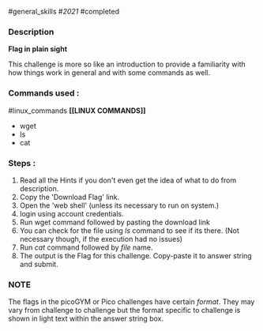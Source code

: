 #general_skills #_2021_ #completed 
### Description

**Flag in plain sight**

This challenge is more so like an introduction to provide a familiarity with how things work in general and with some commands as well.

### Commands used :
#linux_commands **[[LINUX COMMANDS]]**
- wget
- ls
- cat

### Steps :
1. Read all the Hints if you don't even get the idea of what to do from description. 
2. Copy the 'Download Flag' link.
3. Open the 'web shell' (unless its necessary to run on system.)
4. login using account credentials.
5.  Run wget command followed by pasting the download link
6. You can check for the file using *ls* command to see if its there. (Not necessary though, if the execution had no issues)
7. Run *cat* command followed by *file* name.
8. The output is the Flag for this challenge. Copy-paste it to answer string and submit.

### NOTE
The flags in the picoGYM or Pico challenges have certain *format*. 
They may vary from challenge to challenge but the format specific to challenge is shown in light text within the answer string box.